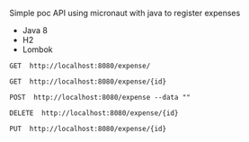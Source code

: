 Simple poc API using micronaut with java to register expenses

* Java 8
* H2
* Lombok

```GET  http://localhost:8080/expense/```

```GET  http://localhost:8080/expense/{id}```

```POST  http://localhost:8080/expense --data ""```

```DELETE  http://localhost:8080/expense/{id}```

```PUT  http://localhost:8080/expense/{id}```

